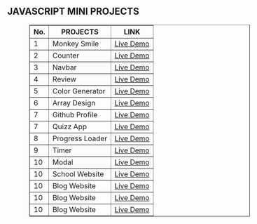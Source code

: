 <h2>JAVASCRIPT MINI PROJECTS</h2>

<table border="1" cellspacing="5" width="500" cellpadding="5" style="margin-left:50px">
<thead>
    <tr>
        <th>No.</th>
       <th>PROJECTS</th>
       <th>LINK</th>
</thead>

<tbody>
<td>1</td>
<td>Monkey Smile</td>
<td><a href="https://sheriff-gaye.github.io/Javascript_mini_projects/monkey_smile/index.html" >Live Demo</a>

<tr>
<td>2</td>
<td>Counter</td>
<td><a href="https://sheriff-gaye.github.io/Javascript_mini_projects/counter/index.html" >Live Demo</a>


<tr>
<td>3</td>
<td>Navbar</td>
<td><a href="https://sheriff-gaye.github.io/Javascript_mini_projects/navbar/index.html" >Live Demo</a>

<tr>
<td>4</td>
<td>Review</td>
<td><a href="https://sheriff-gaye.github.io/Javascript_mini_projects/review/index.html" >Live Demo</a>

<tr>
<td>5</td>
<td>Color Generator</td>
<td><a href="https://sheriff-gaye.github.io/Javascript_mini_projects/color_changer/index.html" >Live Demo</a>

<tr>
<td>6</td>
<td>Array Design</td>
<td><a href="https://sheriff-gaye.github.io/Javascript_mini_projects/array_design/index.html" >Live Demo</a>

<tr>
<td>7</td>
<td>Github Profile</td>
<td><a href="https://sheriff-gaye.github.io/Javascript_mini_projects/Github-profile/index.html" >Live Demo</a>


<tr>
<td>7</td>
<td>Quizz App</td>
<td><a href="https://sheriff-gaye.github.io/Javascript_mini_projects/quiz-app/index.html" >Live Demo</a>

<tr>
<td>8</td>
<td>Progress Loader</td>
<td><a href="https://sheriff-gaye.github.io/Javascript_mini_projects/progress-steps/index.html" >Live Demo</a>

<tr>
<td>9</td>
<td>Timer</td>
<td><a href="https://sheriff-gaye.github.io/Javascript_mini_projects/timer/index.html" >Live Demo</a>

<tr>
<td>10</td>
<td>Modal</td>
<td><a href="https://sheriff-gaye.github.io/Javascript_mini_projects/modal/index.html" >Live Demo</a>


<tr>
<td>10</td>
<td>School Website</td>
<td><a href="https://sheriff-gaye.github.io/Javascript_mini_projects/school/index.html" >Live Demo</a>


<tr>
<td>10</td>
<td>Blog Website</td>
<td><a href="https://sheriff-gaye.github.io/Javascript_mini_projects/blog_app/index.html" >Live Demo</a>


<tr>
<td>10</td>
<td>Blog Website</td>
<td><a href="https://sheriff-gaye.github.io/Javascript_mini_projects/portfolio/index.html" >Live Demo</a>



<tr>
<td>10</td>
<td>Blog Website</td>
<td><a href="https://sheriff-gaye.github.io/Javascript_mini_projects/product/index.html" >Live Demo</a>






</tbody>

</table>

